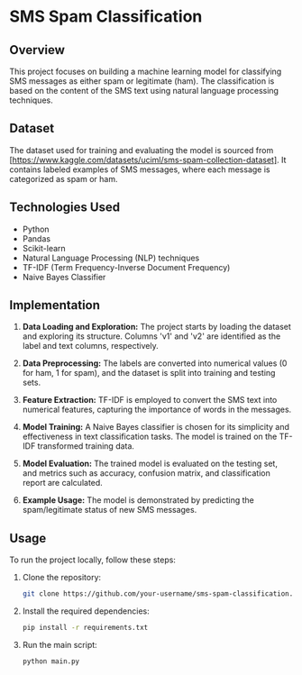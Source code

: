 # SMS Spam Classification

## Overview

This project focuses on building a machine learning model for classifying SMS messages as either spam or legitimate (ham). The classification is based on the content of the SMS text using natural language processing techniques.

## Dataset

The dataset used for training and evaluating the model is sourced from [https://www.kaggle.com/datasets/uciml/sms-spam-collection-dataset]. It contains labeled examples of SMS messages, where each message is categorized as spam or ham.

## Technologies Used

- Python
- Pandas
- Scikit-learn
- Natural Language Processing (NLP) techniques
- TF-IDF (Term Frequency-Inverse Document Frequency)
- Naive Bayes Classifier

## Implementation

1. **Data Loading and Exploration:** The project starts by loading the dataset and exploring its structure. Columns 'v1' and 'v2' are identified as the label and text columns, respectively.

2. **Data Preprocessing:** The labels are converted into numerical values (0 for ham, 1 for spam), and the dataset is split into training and testing sets.

3. **Feature Extraction:** TF-IDF is employed to convert the SMS text into numerical features, capturing the importance of words in the messages.

4. **Model Training:** A Naive Bayes classifier is chosen for its simplicity and effectiveness in text classification tasks. The model is trained on the TF-IDF transformed training data.

5. **Model Evaluation:** The trained model is evaluated on the testing set, and metrics such as accuracy, confusion matrix, and classification report are calculated.

6. **Example Usage:** The model is demonstrated by predicting the spam/legitimate status of new SMS messages.

## Usage

To run the project locally, follow these steps:

1. Clone the repository:

    ```bash
    git clone https://github.com/your-username/sms-spam-classification.git
    ```

2. Install the required dependencies:

    ```bash
    pip install -r requirements.txt
    ```

3. Run the main script:

    ```bash
    python main.py
    ```
